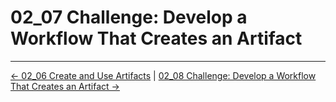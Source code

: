 # 02_07 Challenge: Develop a Workflow That Creates an Artifact

<!-- FooterStart -->
---
[← 02_06 Create and Use Artifacts](../02_06_artifacts/README.md) | [02_08 Challenge: Develop a Workflow That Creates an Artifact →](../02_08_challenge_develop_a_workflow_that_creates_an_artifact/README.md)
<!-- FooterEnd -->
